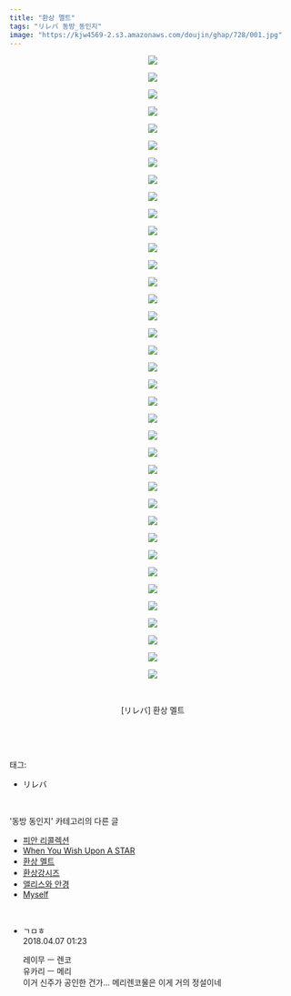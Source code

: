 ```yaml
---
title: "환상 멜트"
tags: "リレバ 동방_동인지"
image: "https://kjw4569-2.s3.amazonaws.com/doujin/ghap/728/001.jpg"
---
```

<div class="article">
<p style="text-align: center; clear: none; float: none;"><img src="{{ site.imgserver9 }}/ghap/728/001.jpg"/></p>
<p style="text-align: center; clear: none; float: none;"><img src="{{ site.imgserver9 }}/ghap/728/002.jpg"/></p>
<p style="text-align: center; clear: none; float: none;"><img src="{{ site.imgserver9 }}/ghap/728/003.jpg"/></p>
<p style="text-align: center; clear: none; float: none;"><img src="{{ site.imgserver9 }}/ghap/728/004.jpg"/></p>
<p style="text-align: center; clear: none; float: none;"><img src="{{ site.imgserver9 }}/ghap/728/005.jpg"/></p>
<p style="text-align: center; clear: none; float: none;"><img src="{{ site.imgserver9 }}/ghap/728/006.jpg"/></p>
<p style="text-align: center; clear: none; float: none;"><img src="{{ site.imgserver9 }}/ghap/728/007.jpg"/></p>
<p style="text-align: center; clear: none; float: none;"><img src="{{ site.imgserver9 }}/ghap/728/008.jpg"/></p>
<p style="text-align: center; clear: none; float: none;"><img src="{{ site.imgserver9 }}/ghap/728/009.jpg"/></p>
<p style="text-align: center; clear: none; float: none;"><img src="{{ site.imgserver9 }}/ghap/728/010.jpg"/></p>
<p style="text-align: center; clear: none; float: none;"><img src="{{ site.imgserver9 }}/ghap/728/011.jpg"/></p>
<p style="text-align: center; clear: none; float: none;"><img src="{{ site.imgserver9 }}/ghap/728/012.jpg"/></p>
<p style="text-align: center; clear: none; float: none;"><img src="{{ site.imgserver9 }}/ghap/728/013.jpg"/></p>
<p style="text-align: center; clear: none; float: none;"><img src="{{ site.imgserver9 }}/ghap/728/014.jpg"/></p>
<p style="text-align: center; clear: none; float: none;"><img src="{{ site.imgserver9 }}/ghap/728/015.jpg"/></p>
<p style="text-align: center; clear: none; float: none;"><img src="{{ site.imgserver9 }}/ghap/728/016.jpg"/></p>
<p style="text-align: center; clear: none; float: none;"><img src="{{ site.imgserver9 }}/ghap/728/017.jpg"/></p>
<p style="text-align: center; clear: none; float: none;"><img src="{{ site.imgserver9 }}/ghap/728/018.jpg"/></p>
<p style="text-align: center; clear: none; float: none;"><img src="{{ site.imgserver9 }}/ghap/728/019.jpg"/></p>
<p style="text-align: center; clear: none; float: none;"><img src="{{ site.imgserver9 }}/ghap/728/020.jpg"/></p>
<p style="text-align: center; clear: none; float: none;"><img src="{{ site.imgserver9 }}/ghap/728/021.jpg"/></p>
<p style="text-align: center; clear: none; float: none;"><img src="{{ site.imgserver9 }}/ghap/728/022.jpg"/></p>
<p style="text-align: center; clear: none; float: none;"><img src="{{ site.imgserver9 }}/ghap/728/023.jpg"/></p>
<p style="text-align: center; clear: none; float: none;"><img src="{{ site.imgserver9 }}/ghap/728/024.jpg"/></p>
<p style="text-align: center; clear: none; float: none;"><img src="{{ site.imgserver9 }}/ghap/728/025.jpg"/></p>
<p style="text-align: center; clear: none; float: none;"><img src="{{ site.imgserver9 }}/ghap/728/026.jpg"/></p>
<p style="text-align: center; clear: none; float: none;"><img src="{{ site.imgserver9 }}/ghap/728/027.jpg"/></p>
<p style="text-align: center; clear: none; float: none;"><img src="{{ site.imgserver9 }}/ghap/728/028.jpg"/></p>
<p style="text-align: center; clear: none; float: none;"><img src="{{ site.imgserver9 }}/ghap/728/029.jpg"/></p>
<p style="text-align: center; clear: none; float: none;"><img src="{{ site.imgserver9 }}/ghap/728/030.jpg"/></p>
<p style="text-align: center; clear: none; float: none;"><img src="{{ site.imgserver9 }}/ghap/728/031.jpg"/></p>
<p style="text-align: center; clear: none; float: none;"><img src="{{ site.imgserver9 }}/ghap/728/032.jpg"/></p>
<p style="text-align: center; clear: none; float: none;"><img src="{{ site.imgserver9 }}/ghap/728/033.jpg"/></p>
<p style="text-align: center; clear: none; float: none;"><img src="{{ site.imgserver9 }}/ghap/728/034.jpg"/></p>
<p style="text-align: center; clear: none; float: none;"><img src="{{ site.imgserver9 }}/ghap/728/035.jpg"/></p>
<p style="text-align: center; clear: none; float: none;"><img src="{{ site.imgserver9 }}/ghap/728/036.jpg"/></p>
<p style="text-align: center; clear: none; float: none;"><img src="{{ site.imgserver9 }}/ghap/728/037.jpg"/></p>
<p style="text-align: center; clear: none; float: none;"><br/></p>
<p style="text-align: center; clear: none; float: none;">[リレバ] 환상 멜트</p>
<p><br/></p>
</div><br/>
<div class="tagTrail">
<p>태그: </p>
<ul>
<li>リレバ</li>
</ul>
</div><br/>
<div class="another">
<p>'동방 동인지' 카테고리의 다른 글</p>
<ul>
<li><a href="/ghap_730">피안 리콜렉션</a></li>
<li><a href="/ghap_729">When You Wish Upon A STAR</a></li>
<li><a href="/ghap_728">환상 멜트</a></li>
<li><a href="/ghap_727">환상강시즈</a></li>
<li><a href="/ghap_726">앨리스와 안경</a></li>
<li><a href="/ghap_725">Myself</a></li>
</ul>
</div><br/>
<div class="cb_module cb_fluid">
<div class="cb_wrt cb_profile">
<div class="comment">
<ul>
<li class="cb_thumb_off" id="comment15234706">
<div class="cb_comment_area">
<div class="cb_info_area">
<div class="cb_section">
<span class="cb_nick_name">ㄱㅁㅎ</span>
</div>
<div class="cb_section">
<span class="cb_date">2018.04.07 01:23 </span>
</div>
</div>
<div class="cb_dsc_comment">
<p class="cb_dsc">
											레이무 ㅡ 렌코<br/>
유카리 ㅡ 메리<br/>
이거 신주가 공인한 건가... 메리렌코물은 이게 거의 정설이네
										</p>
</div>
</div></li>
</ul>
</div>
</div><!-- commentList close -->
</div><br/>
